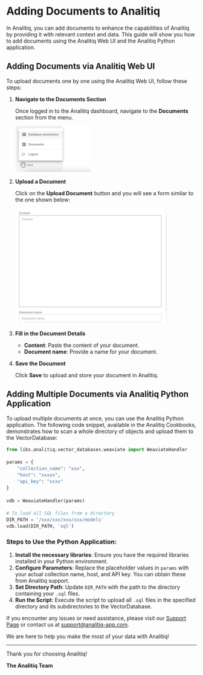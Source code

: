 
# Adding Documents to Analitiq

In Analitiq, you can add documents to enhance the capabilities of Analitiq by providing it with relevant context and data. This guide will show you how to add documents using the Analitiq Web UI and the Analitiq Python application.

## Adding Documents via Analitiq Web UI

To upload documents one by one using the Analitiq Web UI, follow these steps:

1. **Navigate to the Documents Section**

   Once logged in to the Analitiq dashboard, navigate to the **Documents** section from the menu.

   ![db_connections.png](..%2F..%2Fassets%2Fimages%2Fcloud%2Fdb_connections.png)

2. **Upload a Document**

   Click on the **Upload Document** button and you will see a form similar to the one shown below:

   ![document_add_form.png](..%2F..%2Fassets%2Fimages%2Fcloud%2Fdocument_add_form.png)

3. **Fill in the Document Details**

   - **Content**: Paste the content of your document.
   - **Document name**: Provide a name for your document.

4. **Save the Document**

   Click **Save** to upload and store your document in Analitiq.

## Adding Multiple Documents via Analitiq Python Application

To upload multiple documents at once, you can use the Analitiq Python application. The following code snippet, available in the Analitiq Cookbooks, demonstrates how to scan a whole directory of objects and upload them to the VectorDatabase:

```python
from libs.analitiq.vector_databases.weaviate import WeaviateHandler

params = {
    "collection_name": "xxx",
    "host": "xxxxx",
    "api_key": "xxxx"
}

vdb = WeaviateHandler(params)

# To load all SQL files from a directory
DIR_PATH = '/xxx/xxx/xxx/xxx/models'
vdb.load(DIR_PATH, 'sql')
```

### Steps to Use the Python Application:

1. **Install the necessary libraries**: Ensure you have the required libraries installed in your Python environment.
2. **Configure Parameters**: Replace the placeholder values in `params` with your actual collection name, host, and API key. You can obtain these from Analitiq support.
3. **Set Directory Path**: Update `DIR_PATH` with the path to the directory containing your `.sql` files.
4. **Run the Script**: Execute the script to upload all `.sql` files in the specified directory and its subdirectories to the VectorDatabase.

If you encounter any issues or need assistance, please visit our [Support Page](https://analitiq-app.com/support) or contact us at support@analitiq-app.com.

We are here to help you make the most of your data with Analitiq!

---

Thank you for choosing Analitiq!

**The Analitiq Team**
